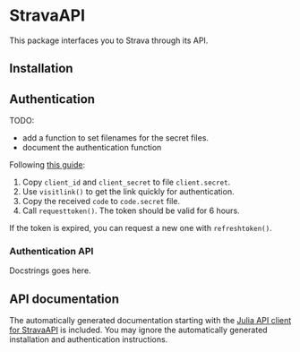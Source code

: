 # StravaAPI

This package interfaces you to Strava through its API.

## Installation

## Authentication

TODO:

* add a function to set filenames for the secret files.
* document the authentication function

Following [this guide](https://developers.strava.com/docs/getting-started/#oauth):

1. Copy `client_id` and `client_secret` to file `client.secret`.
2. Use `visitlink()` to get the link quickly for authentication.
3. Copy the received `code` to `code.secret` file.
4. Call `requesttoken()`. The token should be valid for 6 hours.

If the token is expired, you can request a new one with `refreshtoken()`.

### Authentication API

Docstrings goes here.

## API documentation

The automatically generated documentation starting with the [Julia API client for StravaAPI](@ref) is included.
You may ignore the automatically generated installation and authentication instructions.

<!---
```@meta
CurrentModule = StravaAPI
```

Documentation for [StravaAPI](https://github.com/cserteGT3/StravaAPI.jl).

```@index
```

```@autodocs
Modules = [StravaAPI]
```
--->

